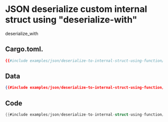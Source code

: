 # JSON deserialize custom internal struct using "deserialize-with"

deserialize_with

## Cargo.toml.

```toml
{{#include examples/json/deserialize-to-internal-struct-using-function/Cargo.toml }}
```

## Data

```json
{{#include examples/json/deserialize-to-internal-struct-using-function/data.json }}
```


## Code

```rust
{{#include examples/json/deserialize-to-internal-struct-using-function/src/main.rs }}
```


